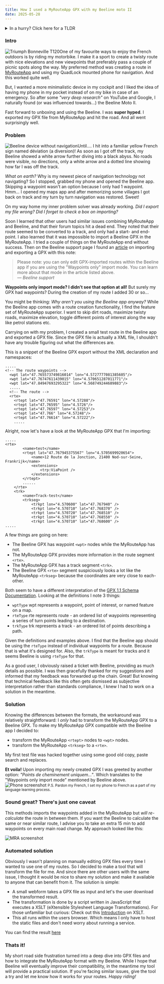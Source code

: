 ```yaml
---
title: How I used a MyRouteApp GPX with my Beeline moto II
date: 2025-05-28
---
```


<details name="TLDR">
  <summary>In a hurry? Click here for a TLDR</summary>
  <p>While testing out my new Beeline Moto II motorbike navigation, I ran into some compatibility issues with my routes created with MyRouteApp. Namely, losing the turn-by-turn navigation while going off track. My short roadside frustration turned into a deep dive into GPX files and how to integrate the MyRouteApp format with my Beeline. Upon inspecting both files, I noticed a difference in the GPX file structure. Since a GPX is defined in XML, I decided to make a tool in vanilla JavaScript and XSL that will transform the file for me. And since there are other users with the same issue, I thought it would be nice to share my solution and make it available to anyone that can benefit from it. You can find the tool <a href="/utils/myrouteapp-to-beeline" target = "_self">here</a></p>
</details>

### Intro
<img
  src="/assets/images/mra-beeline-bike.jpeg"
  alt="Triumph Bonneville T120"
  eleventy:widths="300"
  class="floatRight"
/>One of my favourite ways to enjoy the French outdoors is by riding my motorbike.
I make it a sport to create a twisty route with nice elevations and new viewpoints that preferably pass a couple of picnic spots along the way. My preferred method was creating a route in [MyRouteApp](https://www.MyRouteApp.com/en) and using my QuadLock mounted phone for navigation. And this worked quite well. 

But, I wanted a more minimalistic device in my cockpit and I liked the idea of having my phone in my pocket instead of on my bike in case of an emergency. 
So after some *"very deep research"* on YouTube and Google, I naturally found (or was influenced towards...) the Beeline Moto II. 

Fast forward to unboxing and using the Beeline. I was __super hyped__. I exported my GPX file from MyRouteApp and hit the road. And all went surprisingly well. 


### Problem
<img
  src="/assets/images/mra-beeline-device.jpeg"
  alt="Beeline device without navigation"
  eleventy:widths="200"
  class="floatLeft"
/>Until.... I hit into a familiar yellow French sign named déviation (a diversion)! As soon as I got off the track, my Beeline showed a white arrow further diving into a black abyss. No roads were visible, no directions, only a white arrow and a dotted line showing how far I was off the track. 

*What on earth?* Why is my newest piece of navigation technology not navigating? So I stopped, grabbed my phone and opened the Beeline app. Skipping a waypoint wasn't an option because I only had 1 waypoint. Hmm... I opened my maps app and after memorizing some villages I got back on track and my turn by turn navigation was restored. Sweet!

On my way home my inner problem solver was already working. *Did I export my file wrong? Did I forget to check a box on importing?*

Soon I learned that other users had similar issues combining MyRouteApp and Beeline, and that their forum topics hit a dead end. They noted that their route seemed to be converted to a track, and only had a start- and end-point. I also learned that it was impossible to import a Beeline GPX in the MyRouteApp. I tried a couple of things on the MyRouteApp end without success. Then on the Beeline support page I found an [article](https://support.beeline.co/en/articles/10570038-importing-and-exporting-GPX-routes) on importing and exporting a GPX with this note:

<blockquote>Please note: you can only edit GPX-imported routes within the Beeline app if you are using the "Waypoints only" import mode. You can learn more about that mode in the article listed above.
  <footer>
    <cite>— Beeline support</cite>
  </footer>
</blockquote>

__Waypoints only import mode? I didn't see that option at all!__ But surely my GPX had waypoints? During the creation of my route I added 30 or so...

You might be thinking: _Why aren't you using the Beeline app anyway?_ While the Beeline app comes with a route creation functionality, I find the feature set of MyRouteApp superior. I want to skip dirt roads, maximize twisty roads, maximize elevation, toggle different points of interest along the way like petrol stations etc.

Carrying on with my problem, I created a small test route in the Beeline app and exported a GPX file. Since the GPX file is actually a XML file, I shouldn't have any trouble figuring out what the differences are.

This is a snippet of the Beeline GPX export without the XML declaration and namespaces:
```
.....
<!-- The route waypoints -->
  <wpt lat="47.765573749816014" lon="4.5727777081385605"/>
  <wpt lat="47.76747611439015" lon="4.570651287011771"/>
  <wpt lat="47.84947693295322" lon="4.568749244689883"/>
  .....
  <!-- The route -->
  <rte>
    <rtept lat="47.76591" lon="4.57288"/>
    <rtept lat="47.76595" lon="4.5726"/>
    <rtept lat="47.76597" lon="4.57253"/>
    <rtept lat="47.766" lon="4.57248"/>
    <rtept lat="47.76614" lon="4.57222"/>
    .....
```

Alright, now let's have a look at the MyRouteApp GPX that I'm importing:

```
.....
<rte>
        <name>test</name>
        <rtept lat="47.767945375567" lon="4.5705699920654">
            <name>12 Route de la Jonction, 21400 Nod-sur-Seine, Frankrijk</name>
            <extensions>
                <trp:ViaPoint />
            </extensions>
        </rtept>
        ......
    </rte>
    <trk>
        <name>Track-test</name>
        <trkseg>
            <trkpt lon="4.570600" lat="47.767940" />
            <trkpt lon="4.570710" lat="47.768370" />
            <trkpt lon="4.570720" lat="47.768510" />
            <trkpt lon="4.570710" lat="47.768550" />
            <trkpt lon="4.570710" lat="47.768600" />
.....
```

A few things are going on here:
- The Beeline GPX has waypoint `<wpt>` nodes while the MyRouteApp has not.
- The MyRouteApp GPX provides more information in the route segment `<rte>`.
- The MyRouteApp GPX has a track segment `<trk>`.
- The Beeline GPX `<rte>` segment suspiciously looks a lot like the MyRouteApp `<trkseg>` because the coordinates are very close to each-other.

Both seem to have a different interpretation of the [GPX 1.1 Schema Documentation](http://www.topografix.com/GPX/1/1/#type_wptType). Looking at the definitions I note 3 things:
- `wptType` wpt represents a waypoint, point of interest, or named feature on a map.
- `rteType` rte represents route - an ordered list of waypoints representing a series of turn points leading to a destination.  
- `trkType` trk represents a track - an ordered list of points describing a path.  

Given the definitions and examples above. I find that the Beeline app should be using the `rteType` instead of individual waypoints for a route. Because that is what it's designed for. Also, the `trkType` is meant for tracks and it seems Beeline is using `rteType` for that. 

As a good user, I obviously raised a ticket with Beeline, providing as much details as possible. I was then gracefully thanked for my suggestions and informed that my feedback was forwarded up the chain. Great! But knowing that technical feedback like this often gets dismissed as subjective interpretation rather than standards compliance, I knew I had to work on a solution in the meantime.
### Solution
Knowing the differences between the formats, the workaround was relatively straightforward: I _only_ had to transform the MyRouteApp GPX to a Beeline GPX. To make my MyRouteApp GPX compatible with the Beeline app I decided to:
- transform the MyRouteApp  `<rtept>` nodes to `<wpt>` nodes. 
- transform the MyRouteApp `<trkseg>` to a `<rte>`.

My first test file was hacked together using some good old copy, paste search and replaces. 

__Et voila!__ Upon importing my newly created GPX I was greeted by another option: _"Points de cheminement uniquem..."_.
Which translates to the "Waypoints only import mode" mentioned by Beeline above. 
<img
  src="/assets/images/mra-beeline-screenshot.jpeg"
  alt="Phone screenshot"
  eleventy:widths="250"
  class="centerImage"
/>
<small>P.S. Pardon my French, I set my phone to French as a part of my language learning process. </small>

### Sound great? There's just one caveat
This methods imports the waypoints added in the MyRouteApp but _will re-calculate_ the route in between them. If you want the Beeline to calculate the same or near similar route, I advise you to take an extra 15 min to add waypoints on every main road change. My approach looked like this:

<img
  src="/assets/images/mra-beeline-mra-screenshot.png"
  alt="MRA screenshot"
  eleventy:widths="600"
  class="centerImage"
/>

### Automated solution
Obviously I wasn't planning on manually editing GPX files every time I wanted to use one of my routes. 
So I decided to make a tool that will transform the file for me. And since there are other users with the same issue, I thought it would be nice to share my solution and make it available to anyone that can benefit from it. The solution is simple:
- A small webform takes a GPX file as input and let's the user download the transformed result.
- The transformation is done by a script written in JavaScript that executes a XSLT (eXtensible Stylesheet Language Transformations). For those unfamiliar but curious: Check out this [Introduction](https://www.w3schools.com/XML/xsl_intro.asp) on XSLT.
- This all runs within the users browser. Which means I only have to host the static files and don't need worry about running a service.

You can find the result [here](https://data-integration.dev/utils/myrouteapp-to-beeline)

### Thats it!
My short road side frustration turned into a deep dive into GPX files and how to integrate the MyRouteApp format with my Beeline. While I hope that Beeline will eventually improve their compatibility, in the meantime my tool will provide a practical solution. If you're facing similar issues, give the tool a try and let me know how it works for your routes. *Happy riding!*